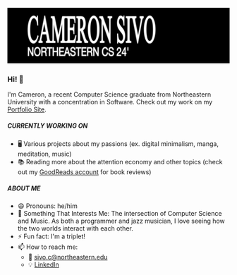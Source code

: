 ![](banner/evafont1.png)



### Hi! 👋

I'm Cameron, a recent Computer Science graduate from Northeastern University with a concentration in Software. Check out my work on my [Portfolio Site](http://cameronsivo.com/).



##### CURRENTLY WORKING ON

- 🖥️ Various projects about my passions (ex. digital minimalism, manga, meditation, music)
- 📚 Reading more about the attention economy and other topics (check out my [GoodReads account](https://www.goodreads.com/user/show/158678292-cameron) for book reviews)

##### ABOUT ME
- 😄 Pronouns: he/him
- 💬 Something That Interests Me: The intersection of Computer Science and Music. As both a programmer and jazz musician, I love seeing how the two worlds interact with each other.
- ⚡ Fun fact: I'm a triplet!
- 📫 How to reach me: 
  - 📧 <sivo.c@northeastern.edu>
  - 💡 [LinkedIn](https://www.linkedin.com/in/cameron-sivo-68a721224/)
